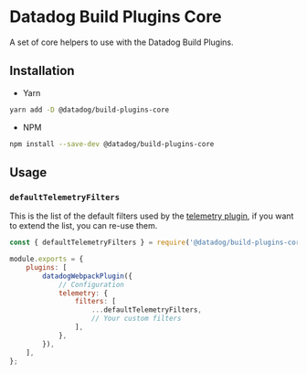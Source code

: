 # Datadog Build Plugins Core

A set of core helpers to use with the Datadog Build Plugins.

## Installation

-   Yarn

```bash
yarn add -D @datadog/build-plugins-core
```

-   NPM

```bash
npm install --save-dev @datadog/build-plugins-core
```

## Usage

### `defaultTelemetryFilters`

This is the list of the default filters used by the [telemetry plugin](../telemetry/README.md),
if you want to extend the list, you can re-use them.

```js
const { defaultTelemetryFilters } = require('@datadog/build-plugins-core');

module.exports = {
    plugins: [
        datadogWebpackPlugin({
            // Configuration
            telemetry: {
                filters: [
                    ...defaultTelemetryFilters,
                    // Your custom filters
                ],
            },
        }),
    ],
};
```
